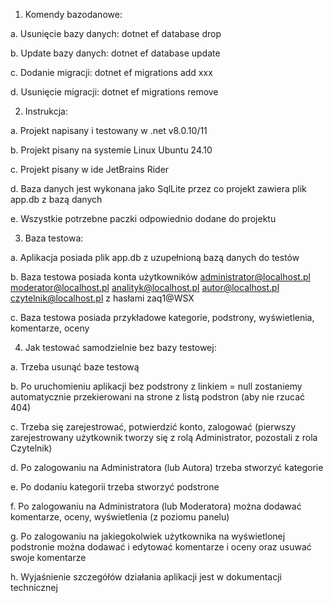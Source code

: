 1. Komendy bazodanowe:

a. Usunięcie bazy danych:
dotnet ef database drop

b. Update bazy danych:
dotnet ef database update

c. Dodanie migracji: 
dotnet ef migrations add xxx

d. Usunięcie migracji:
dotnet ef migrations remove

2. Instrukcja:

a. Projekt napisany i testowany w .net v8.0.10/11

b. Projekt pisany na systemie Linux Ubuntu 24.10

c. Projekt pisany w ide JetBrains Rider

d. Baza danych jest wykonana jako SqlLite przez co projekt zawiera plik app.db z bazą danych

e. Wszystkie potrzebne paczki odpowiednio dodane do projektu

3. Baza testowa:

a. Aplikacja posiada plik app.db z uzupełnioną bazą danych do testów

b. Baza testowa posiada konta użytkowników administrator@localhost.pl moderator@localhost.pl analityk@localhost.pl autor@localhost.pl czytelnik@localhost.pl z hasłami zaq1@WSX

c. Baza testowa posiada przykładowe kategorie, podstrony, wyświetlenia, komentarze, oceny

4. Jak testować samodzielnie bez bazy testowej:

a. Trzeba usunąć baze testową

b. Po uruchomieniu aplikacji bez podstrony z linkiem = null zostaniemy automatycznie przekierowani na strone z listą podstron (aby nie rzucać 404)

c. Trzeba się zarejestrować, potwierdzić konto, zalogować (pierwszy zarejestrowany użytkownik tworzy się z rolą Administrator, pozostali z rola Czytelnik)

d. Po zalogowaniu na Administratora (lub Autora) trzeba stworzyć kategorie

e. Po dodaniu kategorii trzeba stworzyć podstrone

f. Po zalogowaniu na Administratora (lub Moderatora) można dodawać komentarze, oceny, wyświetlenia (z poziomu panelu)

g. Po zalogowaniu na jakiegokolwiek użytkownika na wyświetlonej podstronie można dodawać i edytować komentarze i oceny oraz usuwać swoje komentarze

h. Wyjaśnienie szczegółów działania aplikacji jest w dokumentacji technicznej